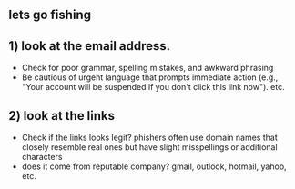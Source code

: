 ## lets go fishing

## 1) look at the email address.
- Check for poor grammar, spelling mistakes, and awkward phrasing
- Be cautious of urgent language that prompts immediate action (e.g., "Your account will be suspended if you don't click this link now"). etc.

## 2) look at the links
- Check if the links looks legit? phishers often use domain names that closely resemble real ones but have slight misspellings or additional characters
- does it come from reputable company? gmail, outlook, hotmail, yahoo, etc.
